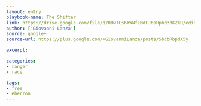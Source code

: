 ```yaml
---
layout: entry
playbook-name: The Shifter
link: https://drive.google.com/file/d/0BwTCs6XWNfLMdFJ6aHphd3dKZkU/edit?usp=sharing
author: ['Giovanni Lanza']
source: google+
source-url: https://plus.google.com/+GiovanniLanza/posts/5bcbRbpdX5y

excerpt:

categories:
- ranger
- race

tags:
- free
- eberron
---
```

